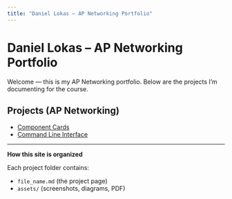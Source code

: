 ```yaml
---
title: "Daniel Lokas – AP Networking Portfolio"
---
```


# Daniel Lokas – AP Networking Portfolio

Welcome — this is my AP Networking portfolio. Below are the projects I’m documenting for the course.

## Projects (AP Networking)
- [Component Cards](<classes/ap_networking_files/component-cards.md>)
- [Command Line Interface](classes/ap_networking_files/command-line-interface.md)


---

**How this site is organized**

Each project folder contains:
- `file_name.md` (the project page)
- `assets/` (screenshots, diagrams, PDF)


